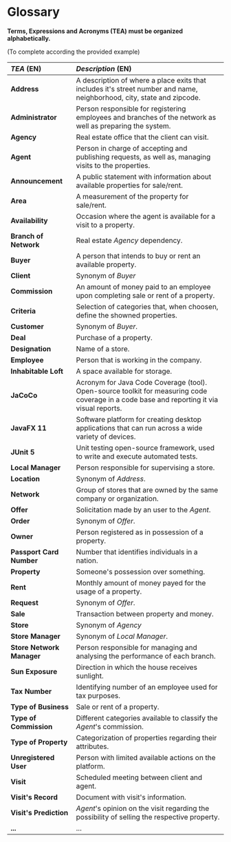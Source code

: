 # Glossary

**Terms, Expressions and Acronyms (TEA) must be organized alphabetically.**

(To complete according the provided example)

| **_TEA_** (EN) 	          | **_Description_** (EN)                                                                                                                     |                                       
|:--------------------------|:-------------------------------------------------------------------------------------------------------------------------------------------|
| **Address**		             | A description of where a place exits that includes it's street number and name, neighborhood, city, state and zipcode.                     |
| **Administrator**	        | Person responsible for registering employees and branches of the network as well as preparing the system.										                        |
| **Agency**                | Real estate office that the client can visit.                                                                                              |
| **Agent** 		              | Person in charge of accepting and publishing requests, as well as, managing visits to the properties.									                             |
| **Announcement**          | A public statement with information about available properties for sale/rent.											                                                   |
| **Area**		                | A measurement of the property for sale/rent. 											                                                                                   |
| **Availability**	         | Occasion where the agent is available for a visit to a property. 											                                                               |
| **Branch of Network**     | Real estate _Agency_ dependency. 										                                                                                                |
| **Buyer**                 | A person that intends to buy or rent an available property.                                                                                |
| **Client**		              | Synonym of _Buyer_									                                                                                                                |
| **Commission**	           | An amount of money paid to an employee upon completing sale or rent of a property.											                                              |
| **Criteria**		            | Selection of categories that, when choosen, define the showned properties. 										                                                      |
| **Customer**              | Synonym of _Buyer_.                                                                                                                        |
| **Deal**                  | Purchase of a property.                                                                                                                    |
| **Designation**	          | Name of a store.										                                                                                                                 |							                                                                                 |
| **Employee** 		           | Person that is working in the company.									                                                                                            |
| **Inhabitable Loft**      | A space available for storage. 											                                                                                                 |
| **JaCoCo**                | Acronym for Java Code Coverage (tool). Open-source toolkit for measuring code coverage in a code base and reporting it via visual reports. |
| **JavaFX 11**             | Software platform for creating desktop applications that can run across a wide variety of devices.                                         |
| **JUnit 5**               | Unit testing open-source framework, used to write and execute automated tests.                                                             |
| **Local Manager**	        | Person responsible for supervising a store.							  				                                                                                   |
| **Location**		            | Synonym of _Address_. 	                                                                                                                    |
| **Network**		             | Group of stores that are owned by the same company or organization.										                                                              |
| **Offer**		               | Solicitation made by an user to the _Agent_. 										                                                                                    |																						 |
| **Order**		               | Synonym of _Offer_.												                                                                                                            |
| **Owner**      	          | Person registered as in possession of a property.											                                                                               |
| **Passport Card Number**  | Number that identifies individuals in a nation.                                                                                            |
| **Property**   	          | Someone's possession over something.				                                                                                                   |
| **Rent** 		               | Monthly amount of money payed for the usage of a property. 										                                                                      |
| **Request** 		            | Synonym of _Offer_.								                                                                                                                |
| **Sale**       	          | Transaction between property and money.                 	                                                                                  |
| **Store**		               | Synonym of _Agency_											                                                                                                             |
| **Store Manager**	        | Synonym of _Local Manager_.											                                                                                                     |
| **Store Network Manager** | Person responsible for managing and analysing the performance of each branch.				                                                          |
| **Sun Exposure**	         | Direction in which the house receives sunlight.											                                                                                 |
| **Tax Number**	           | Identifying number of an employee used for tax purposes.										                                                                         |
| **Type of Business**      | Sale or rent of a property.                                                                                                                |
| **Type of Commission**    | Different categories available to classify the _Agent_'s commission.                                                                       |
| **Type of Property**      | Categorization of properties regarding their attributes.                                                                                   |
| **Unregistered User**     | Person with limited available actions on the platform.											                                                                          |
| **Visit**		               | Scheduled meeting between client and agent.										                                                                                      |
| **Visit's Record**	       | Document with visit's information.									                                                                                                |
| **Visit's Prediction**    | _Agent_'s opinion on the visit regarding the possibility of selling the respective property. 								                                      |
| **...**        	          | ...										                                                                                                                              |